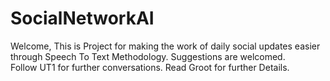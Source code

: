 # SocialNetworkAI
Welcome,
This is Project for making the work of daily social updates easier through Speech To Text Methodology.
Suggestions are welcomed.	
Follow UT1 for further conversations.
Read Groot for further Details.




